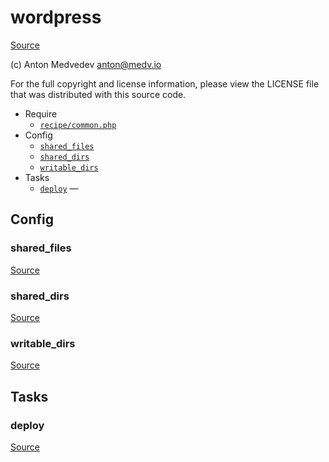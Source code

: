 <!-- DO NOT EDIT THIS FILE! -->
<!-- Instead edit recipe/wordpress.php -->
<!-- Then run bin/docgen -->

# wordpress

[Source](recipe/wordpress.php)

(c) Anton Medvedev <anton@medv.io>

For the full copyright and license information, please view the LICENSE
file that was distributed with this source code.


* Require
  * [`recipe/common.php`](#recipe/common.php)
* Config
  * [`shared_files`](#shared_files)
  * [`shared_dirs`](#shared_dirs)
  * [`writable_dirs`](#writable_dirs)
* Tasks
  * [`deploy`](#deploy) — 

## Config
### shared_files
[Source](recipe/wordpress.php#L12)



### shared_dirs
[Source](recipe/wordpress.php#L13)



### writable_dirs
[Source](recipe/wordpress.php#L14)




## Tasks
### deploy
[Source](recipe/wordpress.php#L16)





